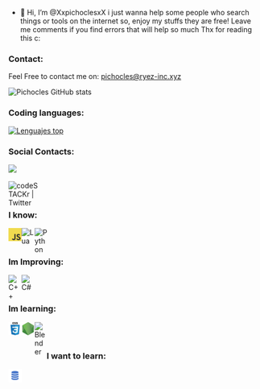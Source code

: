 - 👋 Hi, I’m @XxpichoclesxX
i just wanna help some people who search things or tools on the internet so, enjoy my stuffs they are free!
Leave me comments if you find errors that will help so much
Thx for reading this c:

### Contact:
Feel Free to contact me on: pichocles@ryez-inc.xyz

![Pichocles GitHub stats](https://github-readme-stats.vercel.app/api?username=XxpichoclesxX&show_icons=true&theme=radical)

### Coding languages:
[![Lenguajes top](https://github-readme-stats.vercel.app/api/top-langs/?username=XxpichoclesxX&layout=compact)](https://github.com/anuraghazra/github-readme-stats)

### Social Contacts:

</h5>
<a href="https://discord.com/users/834604339188334643">
<img src="https://lanyard-profile-readme.vercel.app/api/834604339188334643?animated=true" height=175px/>
</a>  
  
  
[<img align="left" alt="codeSTACKr | Twitter" width="62px" src="https://upload.wikimedia.org/wikipedia/commons/thumb/4/4f/Twitter-logo.svg/934px-Twitter-logo.svg.png"/>][twitter]

<br>
<br />

### I know:
<img align="left" alt="JavaScript" width="26px" src="https://raw.githubusercontent.com/github/explore/80688e429a7d4ef2fca1e82350fe8e3517d3494d/topics/javascript/javascript.png">
<img align="left" alt="Lua" width="26px" src="https://i.imgur.com/cnsLgB9.png" >
<img align="left" alt="Python" width="26px" src="https://i.imgur.com/nj3JbOj.png" >

<br />
<br />

### Im Improving:
<img align="left" alt="C++" width="26px" src="https://i.imgur.com/1wB5cHQ.png" >
<img align="left" alt="C#" width="26px" src="https://i.imgur.com/1njh8Rb.png" >

<br />
<br />

### Im learning:
<img align="left" alt="CSS3" width="26px" src="https://raw.githubusercontent.com/github/explore/80688e429a7d4ef2fca1e82350fe8e3517d3494d/topics/css/css.png" >
<img align="left" alt="Node.js" width="26px" src="https://raw.githubusercontent.com/github/explore/80688e429a7d4ef2fca1e82350fe8e3517d3494d/topics/nodejs/nodejs.png" >
<img align="left" alt="Blender" width="24px" src="https://i.imgur.com/qqb4lOF.png" >

<br />
<br />

### I want to learn: 
<img align="left" alt="SQL" width="26px" src="https://raw.githubusercontent.com/github/explore/80688e429a7d4ef2fca1e82350fe8e3517d3494d/topics/sql/sql.png" >

<br />

</details>

[twitter]: https://twitter.com/XxpichoclesxxP
